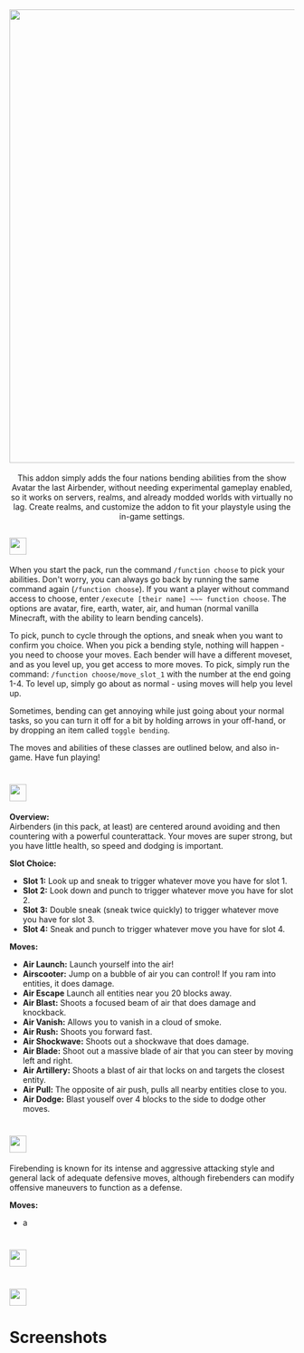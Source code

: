 <div align="center">
  
## <img src="https://i.imgur.com/VikqUO3.png" border="0" width="800">

This addon simply adds the four nations bending abilities from the show Avatar the last Airbender, without needing experimental gameplay enabled, so it works on servers, realms, and already modded worlds with virtually no lag. Create realms, and customize the addon to fit your playstyle using the in-game settings. 
 
<div align="left">
  
## <img src="https://i.imgur.com/wcwCiiZ.png" border="0"  height="30">
  
When you start the pack, run the command `/function choose` to pick your abilities. Don't worry, you can always go back by running the same command again (`/function choose`). If you want a player without command access to choose, enter `/execute [their name] ~~~ function choose`. The options are avatar, fire, earth, water, air, and human (normal vanilla Minecraft, with the ability to learn bending cancels). 
  
To pick, punch to cycle through the options, and sneak when you want to confirm you choice. When you pick a bending style, nothing will happen - you need to choose your moves. Each bender will have a different moveset, and as you level up, you get access to more moves. To pick, simply run the command: `/function choose/move_slot_1` with the number at the end going 1-4. To level up, simply go about as normal - using moves will help you level up. 
  
Sometimes, bending can get annoying while just going about your normal tasks, so you can turn it off for a bit by holding arrows in your off-hand, or by dropping an item called `toggle bending`.
  
The moves and abilities of these classes are outlined below, and also in-game.
Have fun playing! 

  
# <img src="https://i.imgur.com/jqVUQjE.png" border="0" height="30">

**Overview:**<br>
Airbenders (in this pack, at least) are centered around avoiding and then countering with a powerful counterattack. Your moves are super strong, but you have little health, so speed and dodging is important.

**Slot Choice:**
- **Slot 1:** Look up and sneak to trigger whatever move you have for slot 1.
- **Slot 2:** Look down and punch to trigger whatever move you have for slot 2.
- **Slot 3:** Double sneak (sneak twice quickly) to trigger whatever move you have for slot 3.
- **Slot 4:** Sneak and punch to trigger whatever move you have for slot 4.

**Moves:**
- **Air Launch:** Launch yourself into the air!
- **Airscooter:** Jump on a bubble of air you can control! If you ram into entities, it does damage.
- **Air Escape** Launch all entities near you 20 blocks away.
- **Air Blast:** Shoots a focused beam of air that does damage and knockback.
- **Air Vanish:** Allows you to vanish in a cloud of smoke.
- **Air Rush:** Shoots you forward fast.
- **Air Shockwave:** Shoots out a shockwave that does damage.
- **Air Blade:** Shoot out a massive blade of air that you can steer by moving left and right.
- **Air Artillery:** Shoots a blast of air that locks on and targets the closest entity.
- **Air Pull:** The opposite of air push, pulls all nearby entities close to you.
- **Air Dodge:** Blast youself over 4 blocks to the side to dodge other moves.
  
# <img src="https://i.imgur.com/YuJiyym.png" border="0" height="30">

Firebending is known for its intense and aggressive attacking style and general lack of adequate defensive moves, although firebenders can modify offensive maneuvers to function as a defense. 
  
**Moves:**
* a
 
# <img src="https://i.imgur.com/1iBENgb.png" border="0" height="30">
# <img src="https://i.imgur.com/gKmJvMM.png" border="0" height="30">

# Screenshots 

